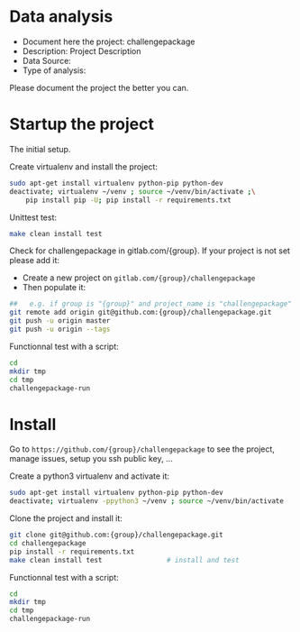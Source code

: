 # Data analysis
- Document here the project: challengepackage
- Description: Project Description
- Data Source:
- Type of analysis:

Please document the project the better you can.

# Startup the project

The initial setup.

Create virtualenv and install the project:
```bash
sudo apt-get install virtualenv python-pip python-dev
deactivate; virtualenv ~/venv ; source ~/venv/bin/activate ;\
    pip install pip -U; pip install -r requirements.txt
```

Unittest test:
```bash
make clean install test
```

Check for challengepackage in gitlab.com/{group}.
If your project is not set please add it:

- Create a new project on `gitlab.com/{group}/challengepackage`
- Then populate it:

```bash
##   e.g. if group is "{group}" and project_name is "challengepackage"
git remote add origin git@github.com:{group}/challengepackage.git
git push -u origin master
git push -u origin --tags
```

Functionnal test with a script:

```bash
cd
mkdir tmp
cd tmp
challengepackage-run
```

# Install

Go to `https://github.com/{group}/challengepackage` to see the project, manage issues,
setup you ssh public key, ...

Create a python3 virtualenv and activate it:

```bash
sudo apt-get install virtualenv python-pip python-dev
deactivate; virtualenv -ppython3 ~/venv ; source ~/venv/bin/activate
```

Clone the project and install it:

```bash
git clone git@github.com:{group}/challengepackage.git
cd challengepackage
pip install -r requirements.txt
make clean install test                # install and test
```
Functionnal test with a script:

```bash
cd
mkdir tmp
cd tmp
challengepackage-run
```
